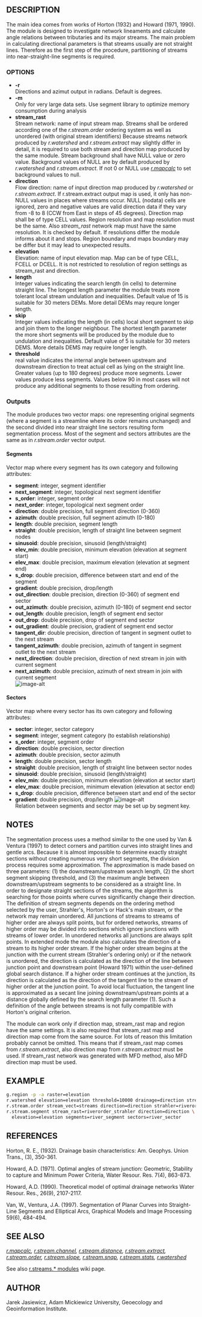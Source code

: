 ## DESCRIPTION

The main idea comes from works of Horton (1932) and Howard (1971, 1990).
The module is designed to investigate network lineaments and calculate
angle relations between tributaries and its major streams. The main
problem in calculating directional parameters is that streams usually
are not straight lines. Therefore as the first step of the procedure,
partitioning of streams into near-straight-line segments is required.

### OPTIONS

- **-r**  
    Directions and azimut output in radians. Default is degrees.
- **-m**  
    Only for very large data sets. Use segment library to optimize
    memory consumption during analysis
- **stream\_rast**  
    Stream network: name of input stream map. Streams shall be ordered
    according one of the *r.stream.order* ordering system as well as
    unordered (with original stream identifiers) Because streams network
    produced by *r.watershed* and *r.stream.extract* may slightly differ
    in detail, it is required to use both stream and direction map
    produced by the same module. Stream background shall have NULL value
    or zero value. Background values of NULL are by default produced by
    *r.watershed* and *r.stream.extract*. If not 0 or NULL use
    *[r.mapcalc](r.mapcalc.html)* to set background values to null.
- **direction**  
    Flow direction: name of input direction map produced by
    *r.watershed* or *r.stream.extract*. If r.stream.extract output map
    is used, it only has non-NULL values in places where streams occur.
    NULL (nodata) cells are ignored, zero and negative values are valid
    direction data if they vary from -8 to 8 (CCW from East in steps of
    45 degrees). Direction map shall be of type CELL values. Region
    resolution and map resolution must be the same. Also *stream\_rast*
    network map must have the same resolution. It is checked by default.
    If resolutions differ the module informs about it and stops. Region
    boundary and maps boundary may be differ but it may lead to
    unexpected results.
- **elevation**  
    Elevation: name of input elevation map. Map can be of type CELL,
    FCELL or DCELL. It is not restricted to resolution of region
    settings as stream\_rast and direction.
- **length**  
    Integer values indicating the search length (in cells) to determine
    straight line. The longest length parameter the module treats more
    tolerant local stream undulation and inequalities. Default value of
    15 is suitable for 30 meters DEMs. More detail DEMs may requre
    longer length.
- **skip**  
    Integer values indicating the length (in cells) local short segment
    to skip and join them to the longer neighbour. The shortest length
    parameter the more short segments will be produced by the module due
    to undulation and inequalities. Default value of 5 is suitable for
    30 meters DEMS. More details DEMS may require longer length.
- **threshold**  
    real value indicates the internal angle between upstream and
    downstream direction to treat actual cell as lying on the straight
    line. Greater values (up to 180 degrees) produce more segments.
    Lower values produce less segments. Values below 90 in most cases
    will not produce any additional segments to those resulting from
    ordering.

### Outputs

The module produces two vector maps: one representing original segments
(where a segment is a streamline where its order remains unchanged) and the second
divided into near straight line sectors resulting form segmentation process.
Most of the segment and sectors attributes are the same as in *r.stream.order* vector
output.

#### Segments

Vector map where every segment has its own category and following
    attributes:

- **segment**: integer, segment identifier
- **next\_segment**: integer, topological next segment identifier
- **s\_order**: integer, segment order
- **next\_order**: integer, topological next segment order
- **direction**: double precision, full segment direction (0-360)
- **azimuth**: double precision, full segment azimuth (0-180)
- **length**: double precision, segment length
- **straight**: double precision, length of straight line between
      segment nodes
- **sinusoid**: double precision, sinusoid (length/straight)
- **elev\_min**: double precision, minimum elevation (elevation at
      segment start)
- **elev\_max**: double precision, maximum elevation (elevation at
      segment end)
- **s\_drop**: double precision, difference between start and end
      of the segment
- **gradient**: double precision, drop/length
- **out\_direction**: double precision, direction (0-360) of
      segment end sector
- **out\_azimuth**: double precision, azimuth (0-180) of segment
      end sector
- **out\_length**: double precision, length of segment end sector
- **out\_drop**: double precision, drop of segment end sector
- **out\_gradient**: double precision, gradient of segment end
      sector
- **tangent\_dir**: double precision, direction of tangent in
      segment outlet to the next stream
- **tangent\_azimuth**: double precision, azimuth of tangent in
      segment outlet to the next stream
- **next\_direction**: double precision, direction of next stream
      in join with current segment
- **next\_azimuth**: double precision, azimuth of next stream in
      join with current segment  
![image-alt](dirs.png)

#### Sectors

Vector map where every sector has its own category and following
attributes:

- **sector**: integer, sector category
- **segment**: integer, segment category (to establish
      relationship)
- **s\_order**: integer, segment order
- **direction**: double precision, sector direction
- **azimuth**: double precision, sector azimuth
- **length**: double precision, sector length
- **straight**: double precision, length of straight line between
      sector nodes
- **sinusoid**: double precision, sinusoid (length/straight)
- **elev\_min**: double precision, minimum elevation (elevation at
      sector start)
- **elev\_max**: double precision, minimum elevation (elevation at
      sector end)
- **s\_drop**: double precision, difference between start and end
      of the sector
- **gradient**: double precision, drop/length
![image-alt](sectors.png)  
Relation between segments and sector may
be set up by segment key.

## NOTES

The segmentation process uses a method similar to the one used by Van &
Ventura (1997) to detect corners and partition curves into straight
lines and gentle arcs. Because it is almost impossible to determine
exactly straight sections without creating numerous very short segments,
the division process requires some approximation. The approximation is
made based on three parameters: (1) the downstream/upstream search
length, (2) the short segment skipping threshold, and (3) the maximum
angle between downstream/upstream segments to be considered as a
straight line. In order to designate straight sections of the streams,
the algorithm is searching for those points where curves significantly
change their direction. The definition of stream segments depends on the
ordering method selected by the user, Strahler's, Horton's or Hack's
main stream, or the network may remain unordered. All junctions of
streams to streams of higher order are always split points, but for
ordered networks, streams of higher order may be divided into sections
which ignore junctions with streams of lower order. In unordered
networks all junctions are always split points. In extended mode the
module also calculates the direction of a stream to its higher order
stream. If the higher order stream begins at the junction with the
current stream (Strahler's ordering only) or if the network is
unordered, the direction is calculated as the direction of the line
between junction point and downstream point (Howard 1971) within the
user-defined global search distance. If a higher order stream continues
at the junction, its direction is calculated as the direction of the
tangent line to the stream of higher order at the junction point. To
avoid local fluctuation, the tangent line is approximated as a secant
line joining downstream/upstream points at a distance globally defined
by the search length parameter (1). Such a definition of the angle
between streams is not fully compatible with Horton's original
criterion.

The module can work only if direction map, stream\_rast map and region
have the same settings. It is also required that stream\_rast map and
direction map come from the same source. For lots of reason this
limitation probably cannot be omitted. This means that if stream\_rast
map comes from *r.stream.extract*, also direction map from
*r.stream.extract* must be used. If stream\_rast network was generated
with MFD method, also MFD direction map must be used.

## EXAMPLE

```sh
g.region -p -a raster=elevation
r.watershed elevation=elevation threshold=10000 drainage=direction stream=streams
r.stream.order stream_vect=streams direction=direction strahler=riverorder_strahler
r.stream.segment stream_rast=riverorder_strahler direction=direction \
  elevation=elevation segments=river_segment sectors=river_sector
```

## REFERENCES

Horton, R. E., (1932). Drainage basin characteristics: Am. Geophys.
Union Trans., (3), 350-361.

Howard, A.D. (1971). Optimal angles of stream junction: Geometric,
Stability to capture and Minimum Power Criteria, Water Resour. Res.
7(4), 863-873.

Howard, A.D. (1990). Theoretical model of optimal drainage networks
Water Resour. Res., 26(9), 2107-2117.

Van, W., Ventura, J.A. (1997). Segmentation of Planar Curves into
Straight-Line Segments and Elliptical Arcs, Graphical Models and Image
Processing 59(6), 484-494.

## SEE ALSO

*[r.mapcalc](https://grass.osgeo.org/grass-stable/manuals/r.mapcalc.html),
[r.stream.channel](r.stream.channel.md),
[r.stream.distance](r.stream.distance.md),
[r.stream.extract](https://grass.osgeo.org/grass-stable/manuals/r.stream.extract.html),
[r.stream.order](r.stream.order.md),
[r.stream.slope](r.stream.slope.md), [r.stream.snap](r.stream.snap.md),
[r.stream.stats](r.stream.stats.md),
[r.watershed](https://grass.osgeo.org/grass-stable/manuals/r.watershed.html)*

See also [r.streams.\*
modules](https://grasswiki.osgeo.org/wiki/R.stream.*_modules) wiki page.

## AUTHOR

Jarek Jasiewicz, Adam Mickiewicz University, Geoecology and
Geoinformation Institute.
